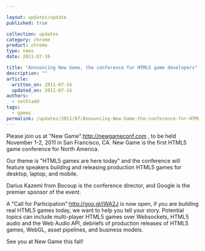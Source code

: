 ```yaml
---

layout: updates/update
published: true

collection: updates
category: chrome
product: chrome
type: news
date: 2011-07-16

title: "Announcing New Game, the conference for HTML5 game developers"
description: ""
article:
  written_on: 2011-07-16
  updated_on: 2011-07-16
authors:
  - sethladd
tags:
  - games
permalink: /updates/2011/07/Announcing-New-Game-the-conference-for-HTML5-game-developers.html
---
```

Please join us at "New Game":http://newgameconf.com , to be held November 1-2, 2011 in San Francisco, CA.  New Game is the first HTML5 game conference for North America.

Our theme is "HTML5 games are here today" and the conference will feature speakers building and releasing production HTML5 games for desktop, laptop, and mobile.

Darius Kazemi from Bocoup is the conference director, and Google is the premier sponsor of the event.

A "Call for Participation":http://goo.gl/iWA2J is now open, if you are building real HTML5 games today, we want to help you tell your story.  Potential topics can include multi-player HTML5 games over Websockets, HTML5 audio and the Web Audio API, debriefs of production releases of HTML5 games, WebGL, asset pipelines, and business models.

See you at New Game this fall!